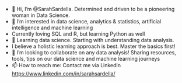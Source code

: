 - 👋 Hi, I’m @SarahSardella. Determined and driven to be a pioneering woman in Data Science.
- 👀 I’m interested in data science, analytics & statistics, artificial intelligence and machine learning
- Currently loving SQL and R, but learning Python as well
- 🌱 Learning data science. Starting with understanding data analysis. 
- I believe a holistic learning approach is best. Master the basics first!
- 💞️ I’m looking to collaborate on any data analysis! Sharing resources, tools, tips on our data science and machine learning journeys
- 📫 How to reach me: Contact me via LinkedIn https://www.linkedin.com/in/sarahsardella/

